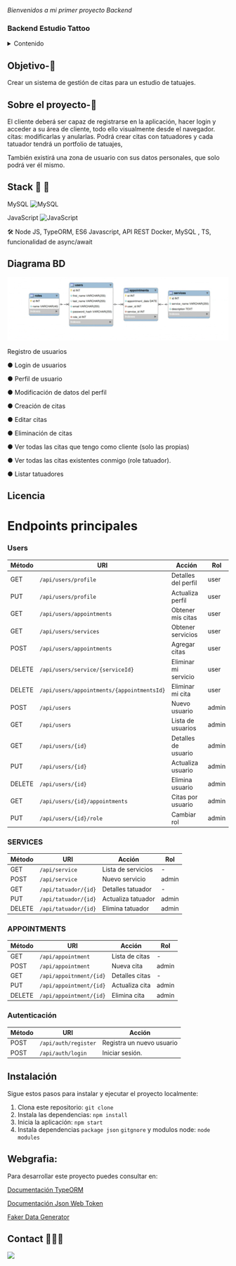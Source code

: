 <em> Bienvenidos a mi primer proyecto Backend </em>

### Backend Estudio Tattoo

<details>
  <summary>Contenido </summary>
  <ol>
  <li><a href="#Objetivo">Objetivo</a></li>

  <li><a href="#sobre-el-proyecto-🔎">Sobre el proyecto</a></li>
  <li><a href="#Stack-🚀">Stack</a></li>
  <li><a href="#Diagrama">Diagrama</a></li>
  <li><a href="#Licencia">Licencia</a></li>
  <li><a href="#Instalacion">Instalación</a></li>
  <li><a href="#Webgrafia">Webgrafia</a></li>
  <li><a href="#Contacto">Contact0</a></li>
  </ol>
</details>

## Objetivo-🎯

Crear un sistema de gestión de citas para un estudio de tatuajes.

## Sobre el proyecto-🔎

El cliente deberá ser capaz de registrarse en la aplicación, hacer login y acceder a su área de cliente, todo ello visualmente desde el navegador.
citas: modificarlas y anularlas.
Podrá crear citas con tatuadores y cada tatuador tendrá
un portfolio de tatuajes,

También existirá una zona de usuario con sus datos personales, que solo
podrá ver él mismo.

## Stack 🚀 🚀

MySQL ![MySQL](https://img.shields.io/badge/mysql-%2300000f.svg?style=for-the-badge&logo=mysql&logoColor=white)

JavaScript ![JavaScript](https://img.shields.io/badge/javascript-%23323330.svg?style=for-the-badge&logo=javascript&logoColor=%23F7DF1E)

🛠️ Node JS, TypeORM, ES6 Javascript, API REST
Docker, MySQL , TS, funcionalidad de async/await

## Diagrama BD

<img src="./img/Diagrama BD.png" alt="DB" />

Registro de usuarios

● Login de usuarios

● Perfil de usuario

● Modificación de datos del perfil

● Creación de citas

● Editar citas

● Eliminación de citas

● Ver todas las citas que tengo como cliente (solo las propias)

● Ver todas las citas existentes conmigo (role tatuador).

● Listar tatuadores

## Licencia

# Endpoints principales

### Users

| Método | URI                                        | Acción               | Rol   |
| ------ | ------------------------------------------ | -------------------- | ----- |
| GET    | `/api/users/profile`                       | Detalles del perfil  | user  |
| PUT    | `/api/users/profile`                       | Actualiza perfil     | user  |
| GET    | `/api/users/appointments`                  | Obtener mis citas    | user  |
| GET    | `/api/users/services`                      | Obtener servicios    | user  |
| POST   | `/api/users/appointments`                  | Agregar citas        | user  |
| DELETE | `/api/users/service/{serviceId}`           | Eliminar mi servicio | user  |
| DELETE | `/api/users/appointments/{appointmentsId}` | Eliminar mi cita     | user  |
| POST   | `/api/users`                               | Nuevo usuario        | admin |
| GET    | `/api/users`                               | Lista de usuarios    | admin |
| GET    | `/api/users/{id}`                          | Detalles de usuario  | admin |
| PUT    | `/api/users/{id}`                          | Actualiza usuario    | admin |
| DELETE | `/api/users/{id}`                          | Elimina usuario      | admin |
| GET    | `/api/users/{id}/appointments`             | Citas por usuario    | admin |
| PUT    | `/api/users/{id}/role`                     | Cambiar rol          | admin |

### SERVICES

| Método | URI                  | Acción             | Rol   |
| ------ | -------------------- | ------------------ | ----- |
| GET    | `/api/service`       | Lista de servicios | -     |
| POST   | `/api/service`       | Nuevo servicio     | admin |
| GET    | `/api/tatuador/{id}` | Detalles tatuador  | -     |
| PUT    | `/api/tatuador/{id}` | Actualiza tatuador | admin |
| DELETE | `/api/tatuador/{id}` | Elimina tatuador   | admin |

### APPOINTMENTS

| Método | URI                     | Acción         | Rol   |
| ------ | ----------------------- | -------------- | ----- |
| GET    | `/api/appointment`      | Lista de citas | -     |
| POST   | `/api/appointment`      | Nueva cita     | admin |
| GET    | `/api/appoitnment/{id}` | Detalles citas | -     |
| PUT    | `/api/appointment/{id}` | Actualiza cita | admin |
| DELETE | `/api/appointment/{id}` | Elimina cita   | admin |

### Autenticación

| Método | URI                  | Acción                    |
| ------ | -------------------- | ------------------------- |
| POST   | `/api/auth/register` | Registra un nuevo usuario |
| POST   | `/api/auth/login`    | Iniciar sesión.           |

## Instalación

Sigue estos pasos para instalar y ejecutar el proyecto localmente:

1.  Clona este repositorio: `git clone`
2.  Instala las dependencias: `npm install`
3.  Inicia la aplicación: `npm start`
4.  Instala dependencias `package json` `gitgnore`
    y modulos node: `node modules`

## Webgrafia:

Para desarrollar este proyecto puedes consultar en:

<a href="https://typeorm.io/" target="_blank"> Documentación TypeORM</a>

<a href="https://jwt.io/" target="_blank"> Documentación Json Web Token</a>

<a href="https://fakerjs.dev/" target="_blank"> Faker Data Generator </a>

## Contact 👩🏽‍💻

<a href="https://www.linkedin.com/in/marissarico" target="_blank"> <img src="https://img.shields.io/badge/-LinkedIn-%230077B5?style=for-the-badge&logo=linkedin&logoColor=white" target="_blank"></a>
